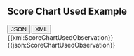 ## Score Chart Used Example

<div class="tab">
  <button class="tablinks active" onclick="openTab(event, 'JSON')">JSON</button>
  <button class="tablinks" onclick="openTab(event, 'XML')">XML</button>
</div>
<div id="XML" class="tabcontent">
{{xml:ScoreChartUsedObservation}}
</div>
<div id="JSON" class="tabcontent" style="display:block">
{{json:ScoreChartUsedObservation}}
</div>